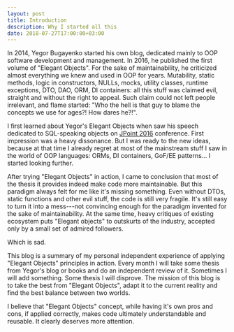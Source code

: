 ```yaml
---
layout: post
title: Introduction
description: Why I started all this
date: 2018-07-27T17:00:00+03:00
---
```


In 2014, Yegor Bugayenko started his own blog, dedicated mainly to 
OOP software development and management. In 2016, he published the first
volume of "Elegant Objects". For the sake of maintainability, he criticized
almost everything we knew and used in OOP for years. Mutability, static methods,
logic in constructors, NULLs, mocks, utility classes, runtime exceptions,
DTO, DAO, ORM, DI containers: all this stuff was claimed evil, straight and without the right to appeal.
Such claim could not left people irrelevant, and flame started: "Who the hell is that guy to blame the concepts we 
use for ages?! How dares he?!".

I first learned about Yegor's Elegant Objects when saw his speech dedicated to SQL-speaking
objects on [JPoint 2016](http://2016.jpoint.ru/talks/bugayenko/) conference. First impression was
a heavy dissonance. But I was ready to the new ideas, because at that time I already 
regret at most of the mainstream stuff I saw in the world of OOP languages: ORMs, DI containers,
GoF/EE patterns... I started looking further.

After trying "Elegant Objects" in action, I came to conclusion that most of the thesis it provides 
indeed make code more maintainable. But this paradigm always felt for me like it's missing something. Even without DTOs,
static functions and other evil stuff, the code is still very fragile. It's still easy to turn it into a mess---not 
convincing enough for the paradigm invented for the sake of maintainability. At the same time, heavy critiques of 
existing ecosystem puts "Elegant objects" to outskurts of the industry, accepted only by a small set of admired 
followers.

Which is sad.

This blog is a summary of my personal independent experience of applying "Elegant Objects" principles in action. Every 
month I will take some thesis from Yegor's blog or books and do an independent review of it. Sometimes I will add 
something. Some thesis I will disprove. The mission of this blog is to take the best from "Elegant Objects", adapt it 
to the current reality and find the best balance between two worlds.

I believe that "Elegant Objects" concept, while having it's own pros and cons, if applied correctly, makes code 
ultimately understandable and reusable. It clearly deserves more attention.
